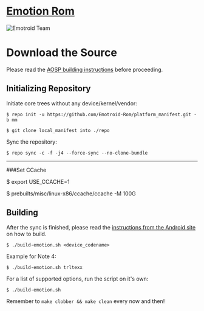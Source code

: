 [Emotion Rom](http://emotroid.com/)
====================================

![Emotroid Team](http://i.imgur.com/4XAXvMq.png)

Download the Source
===================

Please read the [AOSP building instructions](http://source.android.com/source/index.html) before proceeding.

Initializing Repository
-----------------------

Initiate core trees without any device/kernel/vendor:

    $ repo init -u https://github.com/Emotroid-Rom/platform_manifest.git -b mm

    $ git clone local_manifest into ./repo

Sync the repository:

    $ repo sync -c -f -j4 --force-sync --no-clone-bundle

***
###Set CCache

$  export USE_CCACHE=1
 
$  prebuilts/misc/linux-x86/ccache/ccache -M 100G
 

Building
--------

After the sync is finished, please read the [instructions from the Android site](http://s.android.com/source/building.html) on how to build.

    $ ./build-emotion.sh <device_codename>

Example for Note 4:

    $ ./build-emotion.sh trltexx

For a list of supported options, run the script on it's own:

    $ ./build-emotion.sh


Remember to `make clobber && make clean` every now and then!
